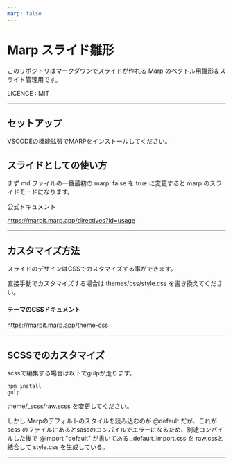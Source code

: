 ```yaml
---
marp: false
---
```

<!-- 
theme: vk-slide
size: 4:3
paginate: true
style: |
_paginate: false 
-->
<!-- _class: title -->
<!-- Scoped style -->
<style scoped>
  /*
section{
  background: yellow;
}
*/
</style>

# Marp スライド雛形

このリポジトリはマークダウンでスライドが作れる Marp のベクトル用雛形＆スライド管理用です。

LICENCE : MIT  

---

## セットアップ

VSCODEの機能拡張でMARPをインストールしてください。

## スライドとしての使い方

まず md ファイルの一番最初の marp: false を true に変更すると marp のスライドモードになります。

公式ドキュメント

https://marpit.marp.app/directives?id=usage

---
## カスタマイズ方法

スライドのデザインはCSSでカスタマイズする事ができます。

直接手動でカスタマイズする場合は themes/css/style.css を書き換えてください。

#### テーマのCSSドキュメント

https://marpit.marp.app/theme-css

---

## SCSSでのカスタマイズ

scssで編集する場合は以下でgulpが走ります。

```
npm install
gulp
````

theme/_scss/raw.scss を変更してください。

しかし Marpのデフォルトのスタイルを読み込むのが @default だが、これが scss のファイルにあるとsassのコンパイルでエラーになるため、別途コンパイルした後で @import "default" が書いてある _default_import.css を raw.cssと結合して style.css を生成している。

---